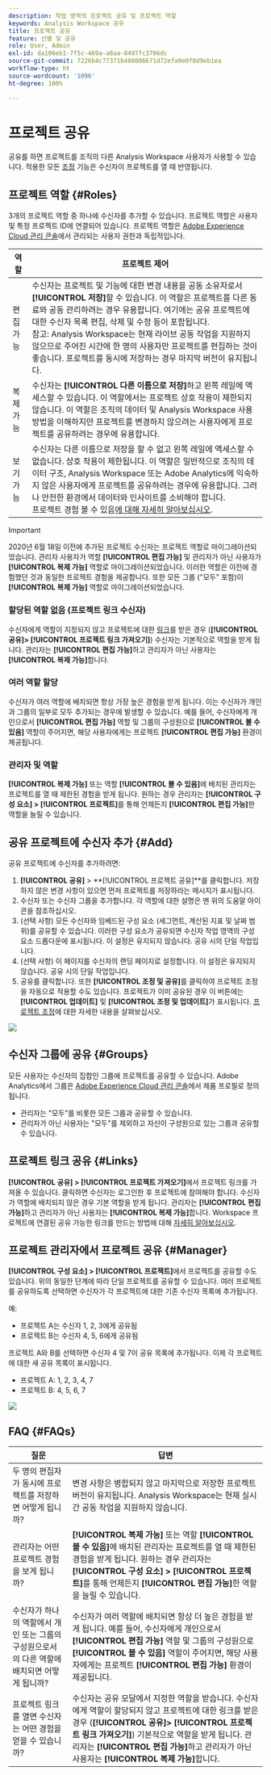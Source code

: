 ```yaml
---
description: 작업 영역의 프로젝트 공유 및 프로젝트 역할
keywords: Analysis Workspace 공유
title: 프로젝트 공유
feature: 선별 및 공유
role: User, Admin
exl-id: da106eb1-7f5c-469a-a8aa-8497fc3706dc
source-git-commit: 7226b4c77371b486006671d72efa9e0f0d9eb1ea
workflow-type: ht
source-wordcount: '1096'
ht-degree: 100%

---
```


# 프로젝트 공유

공유를 하면 프로젝트를 조직의 다른 Analysis Workspace 사용자가 사용할 수 있습니다. 적용한 모든 [조정](curate.md) 기능은 수신자이 프로젝트를 열 때 반영됩니다.

## 프로젝트 역할 {#Roles}

3개의 프로젝트 역할 중 하나에 수신자를 추가할 수 있습니다. 프로젝트 역할은 사용자 및 특정 프로젝트 ID에 연결되어 있습니다. 프로젝트 역할은 [Adobe Experience Cloud 관리 콘솔](https://experienceleague.adobe.com/docs/core-services/interface/manage-users-and-products/admin-getting-started.html?lang=ko-KR)에서 관리되는 사용자 권한과 독립적입니다.

| 역할 | 프로젝트 제어 |
|---|---|
| 편집 가능 | 수신자는 프로젝트 및 기능에 대한 변경 내용을 공동 소유자로서 **[!UICONTROL 저장]**&#x200B;할 수 있습니다. 이 역할은 프로젝트를 다른 동료와 공동 관리하려는 경우 유용합니다. 여기에는 공유 프로젝트에 대한 수신자 목록 편집, 삭제 및 수정 등이 포함됩니다. <br>참고: Analysis Workspace는 현재 라이브 공동 작업을 지원하지 않으므로 주어진 시간에 한 명의 사용자만 프로젝트를 편집하는 것이 좋습니다. 프로젝트를 동시에 저장하는 경우 마지막 버전이 유지됩니다. |
| 복제 가능 | 수신자는 **[!UICONTROL 다른 이름으로 저장]**&#x200B;하고 왼쪽 레일에 액세스할 수 있습니다. 이 역할에서는 프로젝트 상호 작용이 제한되지 않습니다. 이 역할은 조직의 데이터 및 Analysis Workspace 사용 방법을 이해하지만 프로젝트를 변경하지 않으려는 사용자에게 프로젝트를 공유하려는 경우에 유용합니다. |
| 보기 가능 | 수신자는 다른 이름으로 저장을 할 수 없고 왼쪽 레일에 액세스할 수 없습니다. 상호 작용이 제한됩니다. 이 역할은 일반적으로 조직의 데이터 구조, Analysis Workspace 또는 Adobe Analytics에 익숙하지 않은 사용자에게 프로젝트를 공유하려는 경우에 유용합니다. 그러나 안전한 환경에서 데이터와 인사이트를 소비해야 합니다.<br>프로젝트 경험 볼 수 있음[에 대해 자세히 알아보십시오](/help/analyze/analysis-workspace/curate-share/view-only-projects.md). |

>[!IMPORTANT]
> 2020년 6월 18일 이전에 추가된 프로젝트 수신자는 프로젝트 역할로 마이그레이션되었습니다. 관리자 사용자가 역할 **[!UICONTROL 편집 가능]** 및 관리자가 아닌 사용자가 **[!UICONTROL 복제 가능]** 역할로 마이그레이션되었습니다. 이러한 역할은 이전에 경험했던 것과 동일한 프로젝트 경험을 제공합니다. 또한 모든 그룹 (&quot;모두&quot; 포함)이 **[!UICONTROL 복제 가능]** 역할로 마이그레이션되었습니다.

### 할당된 역할 없음 (프로젝트 링크 수신자)

수신자에게 역할이 지정되지 않고 프로젝트에 대한 [링크](https://experienceleague.adobe.com/docs/analytics/analyze/analysis-workspace/curate-share/shareable-links.html?lang=ko-KR)를 받은 경우 (**[!UICONTROL 공유]> [!UICONTROL 프로젝트 링크 가져오기]**) 수신자는 기본적으로 역할을 받게 됩니다. 관리자는 **[!UICONTROL 편집 가능]**&#x200B;하고 관리자가 아닌 사용자는 **[!UICONTROL 복제 가능]**&#x200B;합니다.

### 여러 역할 할당

수신자가 여러 역할에 배치되면 항상 가장 높은 경험을 받게 됩니다. 이는 수신자가 개인과 그룹의 일부로 모두 추가되는 경우에 발생할 수 있습니다. 예를 들어, 수신자에게 개인으로서 **[!UICONTROL 편집 가능]** 역할 및 그룹의 구성원으로 **[!UICONTROL 볼 수 있음]** 역할이 주어지면, 해당 사용자에게는 프로젝트 **[!UICONTROL 편집 가능]** 환경이 제공됩니다.

### 관리자 및 역할

**[!UICONTROL 복제 가능]** 또는 역할 **[!UICONTROL 볼 수 있음]**&#x200B;에 배치된 관리자는 프로젝트를 열 때 제한된 경험을 받게 됩니다. 원하는 경우 관리자는 **[!UICONTROL 구성 요소] > [!UICONTROL 프로젝트]**&#x200B;를 통해 언제든지 **[!UICONTROL 편집 가능]**&#x200B;한 역할을 늘릴 수 있습니다.

## 공유 프로젝트에 수신자 추가 {#Add}

공유 프로젝트에 수신자를 추가하려면:

1. **[!UICONTROL 공유]** > **[!UICONTROL 프로젝트 공유]**를 클릭합니다.
저장하지 않은 변경 사항이 있으면 먼저 프로젝트를 저장하라는 메시지가 표시됩니다.
1. 수신자 또는 수신자 그룹을 추가합니다.
각 역할에 대한 설명은 맨 위의 도움말 아이콘을 참조하십시오.
1. (선택 사항) 모든 수신자와 임베드된 구성 요소 (세그먼트, 계산된 지표 및 날짜 범위)를 공유할 수 있습니다.
이러한 구성 요소가 공유되면 수신자 작업 영역의 구성 요소 드롭다운에 표시됩니다. 이 설정은 유지되지 않습니다. 공유 시의 단일 작업입니다.
1. (선택 사항) 이 페이지를 수신자의 랜딩 페이지로 설정합니다.
이 설정은 유지되지 않습니다. 공유 시의 단일 작업입니다.
1. 공유를 클릭합니다.
또한 **[!UICONTROL 조정 및 공유]**&#x200B;를 클릭하여 프로젝트 조정을 자동으로 적용할 수도 있습니다. 프로젝트가 이미 공유된 경우 이 버튼에는 **[!UICONTROL 업데이트]** 및 **[!UICONTROL 조정 및 업데이트]**&#x200B;가 표시됩니다. [프로젝트 조정](https://experienceleague.adobe.com/docs/analytics/analyze/analysis-workspace/curate-share/curate.html?lang=ko-KR)에 대한 자세한 내용을 살펴보십시오.

![](assets/share-proj-modal.png)

## 수신자 그룹에 공유 {#Groups}

모든 사용자는 수신자의 집합인 그룹에 프로젝트를 공유할 수 있습니다. Adobe Analytics에서 그룹은 [Adobe Experience Cloud 관리 콘솔](https://experienceleague.adobe.com/docs/core-services/interface/manage-users-and-products/admin-getting-started.html?lang=ko-KR)에서 제품 프로필로 정의됩니다.

* 관리자는 &quot;모두&quot;를 비롯한 모든 그룹과 공유할 수 있습니다.
* 관리자가 아닌 사용자는 &quot;모두&quot;를 제외하고 자신이 구성원으로 있는 그룹과 공유할 수 있습니다.

## 프로젝트 링크 공유 {#Links}

**[!UICONTROL 공유] > [!UICONTROL 프로젝트 가져오기]**&#x200B;에서 프로젝트 링크를 가져올 수 있습니다. 클릭하면 수신자는 로그인한 후 프로젝트에 참여해야 합니다. 수신자가 역할에 배치되지 않은 경우 기본 역할을 받게 됩니다. 관리자는 **[!UICONTROL 편집 가능]**&#x200B;하고 관리자가 아닌 사용자는 **[!UICONTROL 복제 가능]**&#x200B;합니다. Workspace 프로젝트에 연결된 공유 가능한 링크를 만드는 방법에 대해 [자세히 알아보십시오](https://experienceleague.adobe.com/docs/analytics/analyze/analysis-workspace/curate-share/shareable-links.html?lang=ko-KR).

## 프로젝트 관리자에서 프로젝트 공유 {#Manager}

**[!UICONTROL 구성 요소] > [!UICONTROL 프로젝트]**&#x200B;에서 프로젝트를 공유할 수도 있습니다. 위의 동일한 단계에 따라 단일 프로젝트를 공유할 수 있습니다.  여러 프로젝트를 공유하도록 선택하면 수신자가 각 프로젝트에 대한 기존 수신자 목록에 추가됩니다.

예:

* 프로젝트 A는 수신자 1, 2, 3에게 공유됨
* 프로젝트 B는 수신자 4, 5, 6에게 공유됨

프로젝트 A와 B를 선택하면 수신자 4 및 7이 공유 목록에 추가됩니다. 이제 각 프로젝트에 대한 새 공유 목록이 표시됩니다.

* 프로젝트 A: 1, 2, 3, 4, 7
* 프로젝트 B: 4, 5, 6, 7

![](assets/mult-proj-sharing.png)

## FAQ {#FAQs}

| 질문 | 답변 |
|---|---|
| 두 명의 편집자가 동시에 프로젝트를 저장하면 어떻게 됩니까? | 변경 사항은 병합되지 않고 마지막으로 저장한 프로젝트 버전이 유지됩니다. Analysis Workspace는 현재 실시간 공동 작업을 지원하지 않습니다. |
| 관리자는 어떤 프로젝트 경험을 보게 됩니까? | **[!UICONTROL 복제 가능]** 또는 역할 **[!UICONTROL 볼 수 있음]**&#x200B;에 배치된 관리자는 프로젝트를 열 때 제한된 경험을 받게 됩니다. 원하는 경우 관리자는 **[!UICONTROL 구성 요소] > [!UICONTROL 프로젝트]**&#x200B;를 통해 언제든지 **[!UICONTROL 편집 가능]**&#x200B;한 역할을 늘릴 수 있습니다. |
| 수신자가 하나의 역할에서 개인 또는 그룹의 구성원으로서의 다른 역할에 배치되면 어떻게 됩니까? | 수신자가 여러 역할에 배치되면 항상 더 높은 경험을 받게 됩니다. 예를 들어, 수신자에게 개인으로서 **[!UICONTROL 편집 가능]** 역할 및 그룹의 구성원으로 **[!UICONTROL 볼 수 있음]** 역할이 주어지면, 해당 사용자에게는 프로젝트 **[!UICONTROL 편집 가능]** 환경이 제공됩니다. |
| 프로젝트 링크를 열면 수신자는 어떤 경험을 얻을 수 있습니까? | 수신자는 공유 모달에서 지정한 역할을 받습니다. 수신자에게 역할이 할당되지 않고 프로젝트에 대한 링크를 받은 경우 (**[!UICONTROL 공유]> [!UICONTROL 프로젝트 링크 가져오기]**) 기본적으로 역할을 받게 됩니다. 관리자는 **[!UICONTROL 편집 가능]**&#x200B;하고 관리자가 아닌 사용자는 **[!UICONTROL 복제 가능]**&#x200B;합니다. |
